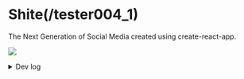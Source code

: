 # Shite(/tester004_1)

The Next Generation of Social Media created using create-react-app.

![](https://i.imgur.com/zV4PA7K.png)

<details><summary>Dev log</summary>

## TODO

- **image uploader**
  - dnd image uploader
- comment section
  - comment edition
  - comment deletion
- user icon hover info(popup)
- visitor mode

## Next Step

- comment
  - reaction
  - reply
- chatroom
  - 1v1 chat
  - group chat
- follower system

2021/7/27

Maybe it is time to move on to the next project.

- **post**
  - post content markdown support
  - youtube video auto embed

2021/7/26

- **user page**
  - bio
  - cover image
- **post**
  - upload image from clipboard

2021/7/25

- **comment section**
  - infinite scroll up (view previous)
  - "scroll to bottom" button
  - highlight new comments
- **user page**
  - all posts by the user

2021/7/24

- added different themes
  - dark mode(default)
  - light mode
- share post button & link
- **image uploader**
  - image resize & aspect ratio limitation

2021/7/23

minor changes/features in the morning  
refactor the entire(almost) project in the rest of the day

- navbar auto hide when scroll down
- url highlight
- **comment section**
  - `enter` comment
  - `shift`+`enter` new line
- **post system**
  - comment/reaction count realtime update(after comment section being toggled)
- **refactor**
  - store `auth.user` & `post` using `useContent`
- **restructure**
  - put everything related to `post` into one folder
- post page (displays single post)

2021/7/22

- **post system**
  - realtime update _refactor_
  - post edition
  - post deletion confirm box
- **comment section**
  - "view previous comments" button
  - auto scroll up when publish comment
- meta tags

2021/7/21

- **post system**
  - post deletion
  - pending/trailing spaces removal
  - reaction
- **comment section**
  - realtime update

2021/7/20

- **post system**
  - realtime update
  - infinite scroll

2021/7/19

- **post system**
- navbar drop down menu
- page styling

</details>
